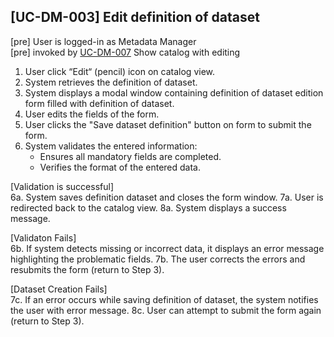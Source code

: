 [UC-DM-003] Edit definition of dataset
---

[pre] User is logged-in as Metadata Manager<br>
[pre] invoked by [UC-DM-007](UC-DM-007.md) Show catalog with editing

1. User click “Edit“ (pencil) icon on catalog view.
2. System retrieves the definition of dataset.
3. System displays a modal window containing definition of dataset edition form filled with definition of dataset.
4. User edits the fields of the form.
5. User clicks the "Save dataset definition" button on form to submit the form.
6. System validates the entered information:
   - Ensures all mandatory fields are completed.
   - Verifies the format of the entered data.

[Validation is successful]<br>
   6a. System saves definition dataset and closes the form window.
   7a. User is redirected back to the catalog view.
   8a. System displays a success message.

[Validaton Fails]<br>
   6b. If system detects missing or incorrect data, it displays an error message highlighting the problematic fields.
   7b. The user corrects the errors and resubmits the form (return to Step 3).

[Dataset Creation Fails]<br>
   7c. If an error occurs while saving definition of dataset, the system notifies the user with error message.
   8c. User can attempt to submit the form again (return to Step 3).
